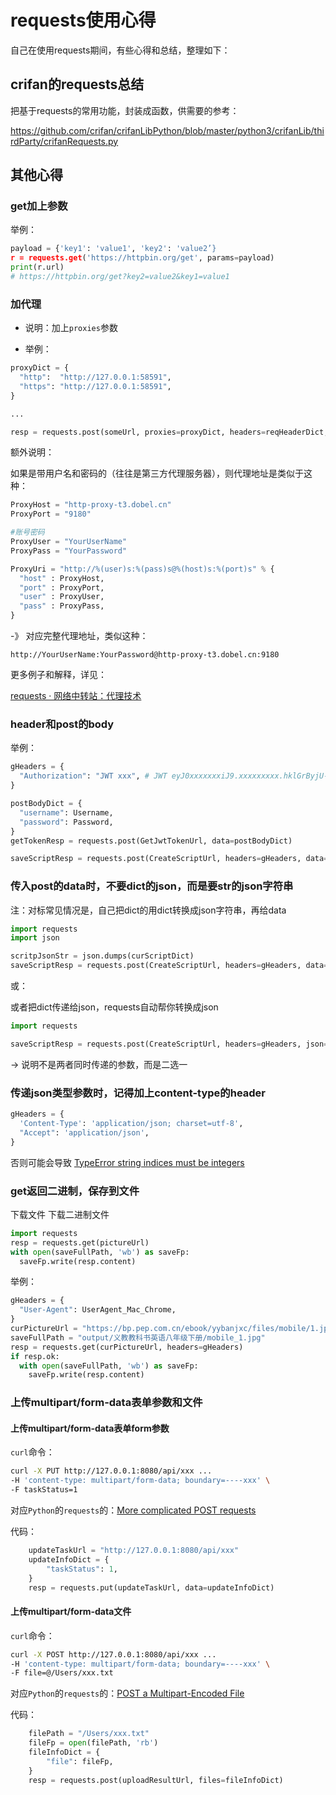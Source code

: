 # requests使用心得

自己在使用requests期间，有些心得和总结，整理如下：

## crifan的requests总结

把基于requests的常用功能，封装成函数，供需要的参考：

https://github.com/crifan/crifanLibPython/blob/master/python3/crifanLib/thirdParty/crifanRequests.py

## 其他心得

### get加上参数

举例：

```python
payload = {'key1': 'value1', 'key2': 'value2’}
r = requests.get('https://httpbin.org/get', params=payload)
print(r.url)
# https://httpbin.org/get?key2=value2&key1=value1
```

### 加代理

* 说明：加上`proxies`参数

* 举例：

```py
proxyDict = {
  "http":  "http://127.0.0.1:58591",
  "https": "http://127.0.0.1:58591",
}

...

resp = requests.post(someUrl, proxies=proxyDict, headers=reqHeaderDict, data=reqBodyJsonStr)
```

额外说明：

如果是带用户名和密码的（往往是第三方代理服务器），则代理地址是类似于这种：

```py
ProxyHost = "http-proxy-t3.dobel.cn"
ProxyPort = "9180"

#账号密码
ProxyUser = "YourUserName"
ProxyPass = "YourPassword"

ProxyUri = "http://%(user)s:%(pass)s@%(host)s:%(port)s" % {
  "host" : ProxyHost,
  "port" : ProxyPort,
  "user" : ProxyUser,
  "pass" : ProxyPass,
}
```

-》 对应完整代理地址，类似这种：

`http://YourUserName:YourPassword@http-proxy-t3.dobel.cn:9180`

更多例子和解释，详见：

[requests · 网络中转站：代理技术](https://book.crifan.org/books/web_transfer_proxy_tech/website/add_proxy/program_language/python/requests.html)

### header和post的body

举例：

```python
gHeaders = {
  "Authorization": "JWT xxx", # JWT eyJ0xxxxxxxiJ9.xxxxxxxxx.hklGrByjU-v_xxxxx_-dc
}

postBodyDict = {
  "username": Username,
  "password": Password,
}
getTokenResp = requests.post(GetJwtTokenUrl, data=postBodyDict)

saveScriptResp = requests.post(CreateScriptUrl, headers=gHeaders, data=curScriptDict)
```

### 传入post的data时，不要dict的json，而是要str的json字符串

注：对标常见情况是，自己把dict的用dict转换成json字符串，再给data

```python
import requests
import json

scritpJsonStr = json.dumps(curScriptDict)
saveScriptResp = requests.post(CreateScriptUrl, headers=gHeaders, data=scritpJsonStr)
```

或：

或者把dict传递给json，requests自动帮你转换成json

```python
import requests

saveScriptResp = requests.post(CreateScriptUrl, headers=gHeaders, json=curScriptDict)
```

-> 说明不是两者同时传递的参数，而是二选一

### 传递json类型参数时，记得加上content-type的header

```python
gHeaders = {
  'Content-Type': 'application/json; charset=utf-8',
  "Accept": 'application/json',
}
```

否则可能会导致 [TypeError string indices must be integers](http://www.crifan.com/python_call_api_typeerror_string_indices_must_be_integers)

### get返回二进制，保存到文件

下载文件 下载二进制文件

```python
import requests
resp = requests.get(pictureUrl)
with open(saveFullPath, 'wb') as saveFp:
  saveFp.write(resp.content)
```

举例：

```python
gHeaders = {
  "User-Agent": UserAgent_Mac_Chrome,
}
curPictureUrl = "https://bp.pep.com.cn/ebook/yybanjxc/files/mobile/1.jpg?200209175611"
saveFullPath = "output/义教教科书英语八年级下册/mobile_1.jpg"
resp = requests.get(curPictureUrl, headers=gHeaders)
if resp.ok:
  with open(saveFullPath, 'wb') as saveFp:
    saveFp.write(resp.content)
```

### 上传multipart/form-data表单参数和文件

#### 上传multipart/form-data表单form参数

`curl`命令：

```bash
curl -X PUT http://127.0.0.1:8080/api/xxx ...
-H 'content-type: multipart/form-data; boundary=----xxx' \
-F taskStatus=1
```

对应`Python`的`requests`的：[More complicated POST requests](https://requests.readthedocs.io/en/master/user/quickstart/#more-complicated-post-requests)

代码：

```python
    updateTaskUrl = "http://127.0.0.1:8080/api/xxx"
    updateInfoDict = {
        "taskStatus": 1,
    }
    resp = requests.put(updateTaskUrl, data=updateInfoDict)
```

#### 上传multipart/form-data文件

`curl`命令：

```bash
curl -X POST http://127.0.0.1:8080/api/xxx ...
-H 'content-type: multipart/form-data; boundary=----xxx' \
-F file=@/Users/xxx.txt
```

对应`Python`的`requests`的：[POST a Multipart-Encoded File](https://requests.readthedocs.io/en/master/user/quickstart/#post-a-multipart-encoded-file)

代码：

```python
    filePath = "/Users/xxx.txt"
    fileFp = open(filePath, 'rb')
    fileInfoDict = {
        "file": fileFp,
    }
    resp = requests.post(uploadResultUrl, files=fileInfoDict)
```
